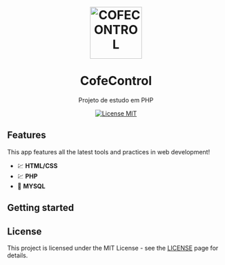 <h1 align="center">
<br>
  <img src="YOUR_LOGO_URL" alt="COFECONTROL" width="120">
<br>
<br>
CofeControl
</h1>

<p align="center">Projeto de estudo em PHP</p>

<p align="center">
  <a href="https://opensource.org/licenses/MIT">
    <img src="https://img.shields.io/badge/License-MIT-blue.svg" alt="License MIT">
  </a>
</p>

## Features
[//]: # (Add the features of your project here:)
This app features all the latest tools and practices in web development!

- 💹 **HTML/CSS**
- 💹 **PHP**
- 📄 **MYSQL**

## Getting started




## License

This project is licensed under the MIT License - see the [LICENSE](https://opensource.org/licenses/MIT) page for details.
